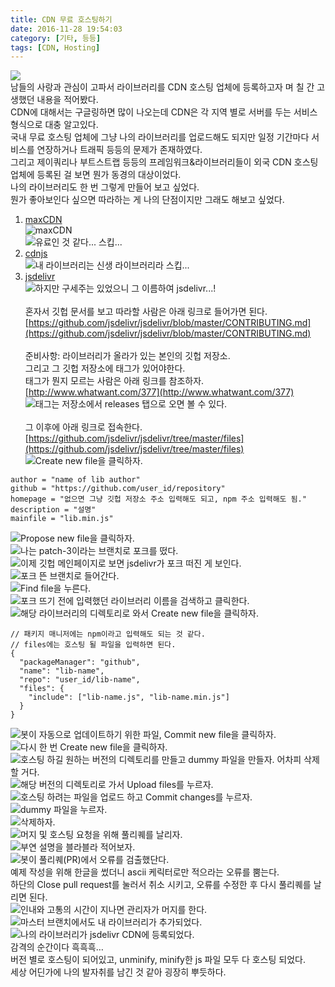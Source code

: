 ```yaml
---
title: CDN 무료 호스팅하기
date: 2016-11-28 19:54:03
category: [기타, 등등]
tags: [CDN, Hosting]
---
```

![](/images/CDN-Free-Hosting/thumb.png)  
남들의 사랑과 관심이 고파서 라이브러리를 CDN 호스팅 업체에 등록하고자 며 칠 간 고생했던 내용을 적어봤다.  
CDN에 대해서는 구글링하면 많이 나오는데 CDN은 각 지역 별로 서버를 두는 서비스 형식으로 대충 알고있다.  
국내 무료 호스팅 업체에 그냥 나의 라이브러리를 업로드해도 되지만 일정 기간마다 서비스를 연장하거나 트래픽 등등의 문제가 존재하였다.  
그리고 제이쿼리나 부트스트랩 등등의 프레임워크&라이브러리들이 외국 CDN 호스팅 업체에 등록된 걸 보면 뭔가 동경의 대상이었다.  
나의 라이브러리도 한 번 그렇게 만들어 보고 싶었다.  
뭔가 좋아보인다 싶으면 따라하는 게 나의 단점이지만 그래도 해보고 싶었다.

1. [maxCDN](https://www.maxcdn.com/)  
![maxCDN](/images/CDN-Free-Hosting/maxcdn.jpg)  
![유료인 것 같다... 스킵...](/images/CDN-Free-Hosting/01.png)  
2. [cdnjs](https://cdnjs.com/)  
![내 라이브러리는 신생 라이브러리라 스킵...](/images/CDN-Free-Hosting/cdnjs.png)  
3. [jsdelivr](http://www.jsdelivr.com/)  
![하지만 구세주는 있었으니 그 이름하여 jsdelivr...!](/images/CDN-Free-Hosting/jsdelivr.png)  
&nbsp;  
혼자서 깃헙 문서를 보고 따라할 사람은 아래 링크로 들어가면 된다.  
[https://github.com/jsdelivr/jsdelivr/blob/master/CONTRIBUTING.md](https://github.com/jsdelivr/jsdelivr/blob/master/CONTRIBUTING.md)  
&nbsp;  
준비사항: 라이브러리가 올라가 있는 본인의 깃헙 저장소.  
그리고 그 깃헙 저장소에 태그가 있어야한다.  
태그가 뭔지 모르는 사람은 아래 링크를 참조하자.  
[http://www.whatwant.com/377](http://www.whatwant.com/377)  
![태그는 저장소에서 releases 탭으로 오면 볼 수 있다.](/images/CDN-Free-Hosting/02.png)  
&nbsp;   
그 이후에 아래 링크로 접속한다.  
[https://github.com/jsdelivr/jsdelivr/tree/master/files](https://github.com/jsdelivr/jsdelivr/tree/master/files)  
![Create new file을 클릭하자.](/images/CDN-Free-Hosting/03.png)  
```
author = "name of lib author"
github = "https://github.com/user_id/repository"
homepage = "없으면 그냥 깃헙 저장소 주소 입력해도 되고, npm 주소 입력해도 됨."
description = "설명"
mainfile = "lib.min.js"
```
![Propose new file을 클릭하자.](/images/CDN-Free-Hosting/04.png)  
![나는 patch-3이라는 브랜치로 포크를 떴다.](/images/CDN-Free-Hosting/05.png)  
![이제 깃헙 메인페이지로 보면 jsdelivr가 포크 떠진 게 보인다.](/images/CDN-Free-Hosting/06.png)  
![포크 뜬 브랜치로 들어간다.](/images/CDN-Free-Hosting/07.png)  
![Find file을 누른다.](/images/CDN-Free-Hosting/08.png)  
![포크 뜨기 전에 입력했던 라이브러리 이름을 검색하고 클릭한다.](/images/CDN-Free-Hosting/09.png)  
![해당 라이브러리의 디렉토리로 와서 Create new file을 클릭하자.](/images/CDN-Free-Hosting/10.png)  
```
// 패키지 매니저에는 npm이라고 입력해도 되는 것 같다.
// files에는 호스팅 될 파일을 입력하면 된다.
{
  "packageManager": "github",
  "name": "lib-name",
  "repo": "user_id/lib-name",
  "files": {
    "include": ["lib-name.js", "lib-name.min.js"]
  }
}
```
![봇이 자동으로 업데이트하기 위한 파일, Commit new file을 클릭하자.](/images/CDN-Free-Hosting/11.png)  
![다시 한 번 Create new file을 클릭하자.](/images/CDN-Free-Hosting/12.png)  
![호스팅 하길 원하는 버전의 디렉토리를 만들고 dummy 파일을 만들자. 어차피 삭제할 거다.](/images/CDN-Free-Hosting/13.png)  
![해당 버전의 디렉토리로 가서 Upload files를 누르자.](/images/CDN-Free-Hosting/14.png)  
![호스팅 하려는 파일을 업로드 하고 Commit changes를 누르자.](/images/CDN-Free-Hosting/15.png)  
![dummy 파일을 누르자.](/images/CDN-Free-Hosting/16.png)  
![삭제하자.](/images/CDN-Free-Hosting/17.png)  
![머지 및 호스팅 요청을 위해 풀리퀘를 날리자.](/images/CDN-Free-Hosting/18.png)  
![부연 설명을 블라블라 적어보자.](/images/CDN-Free-Hosting/19.png)  
![봇이 풀리퀘(PR)에서 오류를 검출했단다.](/images/CDN-Free-Hosting/20.png)  
예제 작성을 위해 한글을 썼더니 ascii 케릭터로만 적으라는 오류를 뿜는다.  
하단의 Close pull request를 눌러서 취소 시키고, 오류를 수정한 후 다시 풀리퀘를 날리면 된다.  
![인내와 고통의 시간이 지나면 관리자가 머지를 한다.](/images/CDN-Free-Hosting/21.png)  
![마스터 브랜치에서도 내 라이브러리가 추가되었다.](/images/CDN-Free-Hosting/22.png)  
![나의 라이브러리가 jsdelivr CDN에 등록되었다.](/images/CDN-Free-Hosting/23.png)  
감격의 순간이다 흑흑흑…  
버전 별로 호스팅이 되어있고, unminify, minify한 js 파일 모두 다 호스팅 되었다.  
세상 어딘가에 나의 발자취를 남긴 것 같아 굉장히 뿌듯하다.